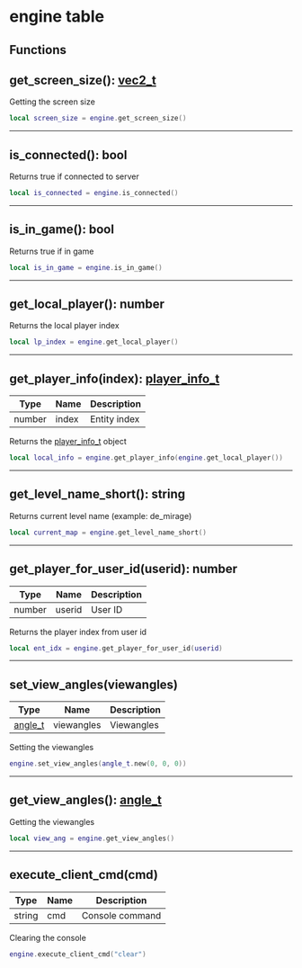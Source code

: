 # engine table

## Functions

## **get_screen_size()**: [vec2_t](../../types/vec2_t)

Getting the screen size
```lua
local screen_size = engine.get_screen_size()
```
---

## **is_connected()**: bool

Returns true if connected to server
```lua
local is_connected = engine.is_connected()
```
---

## **is_in_game()**: bool

Returns true if in game
```lua
local is_in_game = engine.is_in_game()
```
---

## **get_local_player()**: number

Returns the local player index
```lua
local lp_index = engine.get_local_player()
```
---

## **get_player_info(index)**: [player_info_t](../types/player_info_t)
Type | Name | Description
------------ | ------------- | ------------
number | index | Entity index

Returns the [player_info_t](../types/player_info_t) object
```lua
local local_info = engine.get_player_info(engine.get_local_player())
```
---

## **get_level_name_short()**: string

Returns current level name (example: de_mirage)
```lua
local current_map = engine.get_level_name_short()
```
---

## **get_player_for_user_id(userid)**: number
Type | Name | Description
------------ | ------------- | ------------
number | userid | User ID

Returns the player index from user id
```lua
local ent_idx = engine.get_player_for_user_id(userid)
```
---

## **set_view_angles(viewangles)**
Type | Name | Description
------------ | ------------- | ------------
[angle_t](../../types/angle_t) | viewangles | Viewangles

Setting the viewangles
```lua
engine.set_view_angles(angle_t.new(0, 0, 0))
```
---

## **get_view_angles()**: [angle_t](../../types/angle_t)

Getting the viewangles
```lua
local view_ang = engine.get_view_angles()
```
---

## **execute_client_cmd(cmd)**
Type | Name | Description
------------ | ------------- | ------------
string | cmd | Console command

Clearing the console
```lua
engine.execute_client_cmd("clear")
```
